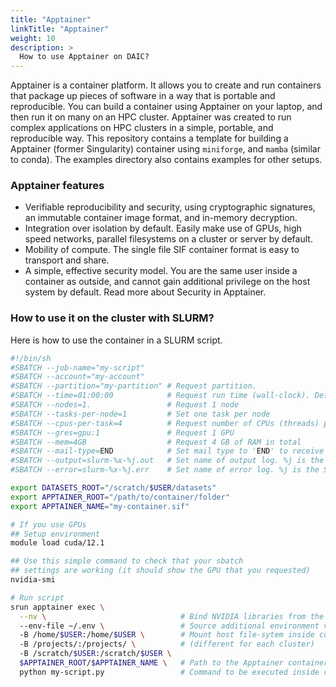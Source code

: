 ```yaml
---
title: "Apptainer"
linkTitle: "Apptainer"
weight: 10
description: >
  How to use Apptainer on DAIC?
---
```


Apptainer is a container platform. It allows you to create and run containers that package up pieces of software in a way that is portable and reproducible. You can build a container using Apptainer on your laptop, and then run it on many on an HPC cluster. Apptainer was created to run complex applications on HPC clusters in a simple, portable, and reproducible way. This repository contains a template for building a Apptainer (former Singularity) container using `miniforge`, and `mamba` (similar to conda). The examples directory also contains examples for other setups.

### Apptainer features
- Verifiable reproducibility and security, using cryptographic signatures, an immutable container image format, and in-memory decryption.
- Integration over isolation by default. Easily make use of GPUs, high speed networks, parallel filesystems on a cluster or server by default.
- Mobility of compute. The single file SIF container format is easy to transport and share.
- A simple, effective security model. You are the same user inside a container as outside, and cannot gain additional privilege on the host system by default. Read more about Security in Apptainer.

### How to use it on the cluster with SLURM?
Here is how to use the container in a SLURM script.

```bash
#!/bin/sh
#SBATCH --job-name="my-script"
#SBATCH --account="my-account"
#SBATCH --partition="my-partition" # Request partition.
#SBATCH --time=01:00:00            # Request run time (wall-clock). Default is 1 minute
#SBATCH --nodes=1.                 # Request 1 node
#SBATCH --tasks-per-node=1         # Set one task per node
#SBATCH --cpus-per-task=4          # Request number of CPUs (threads) per task.
#SBATCH --gres=gpu:1               # Request 1 GPU
#SBATCH --mem=4GB                  # Request 4 GB of RAM in total
#SBATCH --mail-type=END            # Set mail type to 'END' to receive a mail when the job finishes. 
#SBATCH --output=slurm-%x-%j.out   # Set name of output log. %j is the Slurm jobId
#SBATCH --error=slurm-%x-%j.err    # Set name of error log. %j is the Slurm jobId

export DATASETS_ROOT="/scratch/$USER/datasets"
export APPTAINER_ROOT="/path/to/container/folder"
export APPTAINER_NAME="my-container.sif"

# If you use GPUs
## Setup environment
module load cuda/12.1

## Use this simple command to check that your sbatch 
## settings are working (it should show the GPU that you requested)
nvidia-smi

# Run script
srun apptainer exec \
  --nv \                              # Bind NVIDIA libraries from the host
  --env-file ~/.env \                 # Source additional environment variables (optional)
  -B /home/$USER:/home/$USER \        # Mount host file-sytem inside container 
  -B /projects/:/projects/ \          # (different for each cluster)
  -B /scratch/$USER:/scratch/$USER \
  $APPTAINER_ROOT/$APPTAINER_NAME \   # Path to the Apptainer container to run
  python my-script.py                 # Command to be executed inside container
```
